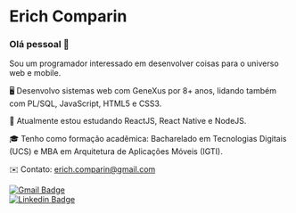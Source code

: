 
# Erich Comparin

### Olá pessoal 👋

Sou um programador interessado em desenvolver coisas para o universo web e mobile.

🖥️ Desenvolvo sistemas web com GeneXus por 8+ anos, lidando também com PL/SQL, JavaScript, HTML5 e CSS3.

🚀 Atualmente estou estudando ReactJS, React Native e NodeJS.

🎓 Tenho como formação acadêmica: Bacharelado em Tecnologias Digitais (UCS) e MBA em Arquitetura de Aplicações Móveis (IGTI).

✉️ Contato: erich.comparin@gmail.com

[![Gmail Badge](https://img.shields.io/badge/-erich.comparin@gmail.com-c14438?style=flat-square&logo=Gmail&logoColor=white&link=mailto:erich.comparin@gmail.com)](mailto:erich.comparin@gmail.com)<br />
[![Linkedin Badge](https://img.shields.io/badge/-Erich_Comparin-blue?style=flat-square&logo=Linkedin&logoColor=white&link=www.linkedin.com/in/erichcomparin)](http://www.linkedin.com/in/erichcomparin) 
